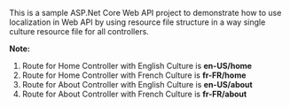 This is a sample ASP.Net Core Web API project to demonstrate how to use localization in Web API by using resource file structure in a way single culture resource file for all controllers.

**Note:**
1. Route for Home Controller with English Culture is **en-US/home**
1. Route for Home Controller with French Culture is **fr-FR/home**
1. Route for About Controller with English Culture is **en-US/about**
1. Route for About Controller with French Culture is **fr-FR/about**